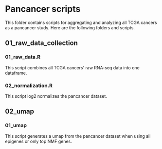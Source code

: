 # Pancancer scripts

This folder contains scripts for aggregating and analyzing all TCGA cancers as a pancancer study. Here are the following folders and scripts.

## 01_raw_data_collection
### 01_raw_data.R
This script combines all TCGA cancers' raw RNA-seq data into one dataframe.
### 02_normalization.R
This script log2 normalizes the pancancer dataset.

## 02_umap
### 01_umap
This script generates a umap from the pancancer dataset when using all epigenes or only top NMF genes.
